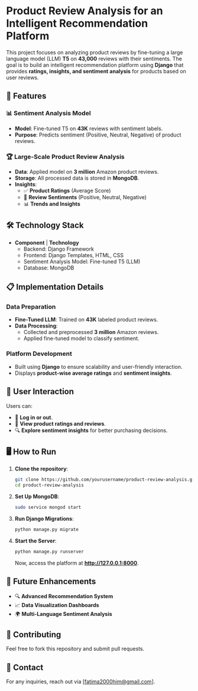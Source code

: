 # Product Review Analysis for an Intelligent Recommendation Platform

This project focuses on analyzing product reviews by fine-tuning a large language model (LLM) **T5** on **43,000** reviews with their sentiments. The goal is to build an intelligent recommendation platform using **Django** that provides **ratings, insights, and sentiment analysis** for products based on user reviews.

## 🚀 Features

### 📊 Sentiment Analysis Model
- **Model**: Fine-tuned T5 on **43K** reviews with sentiment labels.
- **Purpose**: Predicts sentiment (Positive, Neutral, Negative) of product reviews.

### 🏆 Large-Scale Product Review Analysis
- **Data**: Applied model on **3 million** Amazon product reviews.
- **Storage**: All processed data is stored in **MongoDB**.
- **Insights**:
  - ✅ **Product Ratings** (Average Score)
  - 📝 **Review Sentiments** (Positive, Neutral, Negative)
  - 📊 **Trends and Insights**

## 🛠 Technology Stack

- **Component** | **Technology**
  - Backend: Django Framework
  - Frontend: Django Templates, HTML, CSS
  - Sentiment Analysis Model: Fine-tuned T5 (LLM)
  - Database: MongoDB

## 📋 Implementation Details

### Data Preparation
- **Fine-Tuned LLM**: Trained on **43K** labeled product reviews.
- **Data Processing**:
  - Collected and preprocessed **3 million** Amazon reviews.
  - Applied fine-tuned model to classify sentiment.

### Platform Development
- Built using **Django** to ensure scalability and user-friendly interaction.
- Displays **product-wise average ratings** and **sentiment insights**.

## 🎯 User Interaction

Users can:
- 🛂 **Log in or out**.
- 📢 **View product ratings and reviews**.
- 🔍 **Explore sentiment insights** for better purchasing decisions.

## 🖥️ How to Run

1. **Clone the repository**:
   ```bash
   git clone https://github.com/yourusername/product-review-analysis.git
   cd product-review-analysis
   ```


3. **Set Up MongoDB**:
   ```bash
   sudo service mongod start
   ```

4. **Run Django Migrations**:
   ```bash
   python manage.py migrate
   ```

5. **Start the Server**:
   ```bash
   python manage.py runserver
   ```

   Now, access the platform at **http://127.0.0.1:8000**.

## 📌 Future Enhancements
- 🔍 **Advanced Recommendation System**
- 📈 **Data Visualization Dashboards**
- 🌍 **Multi-Language Sentiment Analysis**


## 🤝 Contributing
Feel free to fork this repository and submit pull requests.

## 📧 Contact
For any inquiries, reach out via [fatima2000him@gmail.com].

